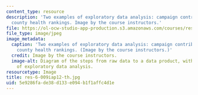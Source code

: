 ```yaml
---
content_type: resource
description: 'Two examples of exploratory data analysis: campaign contributions and
  county health rankings. Image by the course instructors.'
file: https://ol-ocw-studio-app-production.s3.amazonaws.com/courses/res-6-009-how-to-process-analyze-and-visualize-data-january-iap-2012/5e9286fade38d133e094b1f1affc4d1e_res-6-009iap12-th.jpg
file_type: image/jpeg
image_metadata:
  caption: 'Two examples of exploratory data analysis: campaign contributions and
    county health rankings. (Image by the course instructors.)'
  credit: Image by the course instructors.
  image-alt: Diagram of the steps from raw data to a data product, with two examples
    of exploratory data analysis.
resourcetype: Image
title: res-6-009iap12-th.jpg
uid: 5e9286fa-de38-d133-e094-b1f1affc4d1e
---
```

